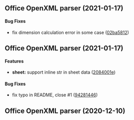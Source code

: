 <a name=""></a>
##  Office OpenXML parser (2021-01-17)


#### Bug Fixes

*   fix dimension calculation error in some case ([02ba5812](https://github.com/zitsen/ooxml-rs/commit/02ba5812ce831880048982f6ef1f15529bf0bf44))



<a name=""></a>
##  Office OpenXML parser (2021-01-17)


#### Features

* **sheet:**  support inline str in sheet data ([2084001e](https://github.com/zitsen/ooxml-rs/commit/2084001eead356c01053363378ecaadaea1c777d))

#### Bug Fixes

*   fix  typo in README, close #1 ([94281446](https://github.com/zitsen/ooxml-rs/commit/94281446a3e677977717787aa98e72c00f964601))



<a name=""></a>
##  Office OpenXML parser (2020-12-10)




